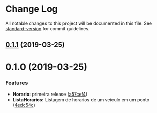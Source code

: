 # Change Log

All notable changes to this project will be documented in this file. See [standard-version](https://github.com/conventional-changelog/standard-version) for commit guidelines.

## [0.1.1](https://gitlab.es.gov.br/espm/Transcol-Online/Realtime/horario-no-ponto-API/compare/v0.1.0...v0.1.1) (2019-03-25)



# 0.1.0 (2019-03-25)


### Features

* **Horario:** primeira release ([a57cef4](https://gitlab.es.gov.br/espm/Transcol-Online/Realtime/horario-no-ponto-API/commit/a57cef4))
* **ListaHorarios:** Listagem de horarios de um veiculo em um ponto ([4edc54c](https://gitlab.es.gov.br/espm/Transcol-Online/Realtime/horario-no-ponto-API/commit/4edc54c))
